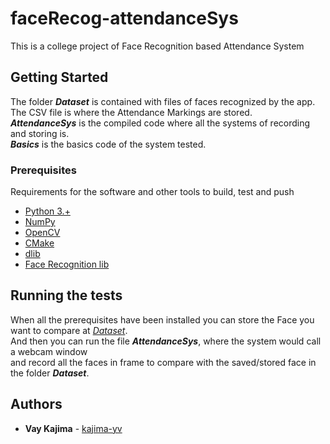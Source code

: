 # faceRecog-attendanceSys

This is a college project of Face Recognition based Attendance System

## Getting Started

The folder _**Dataset**_ is contained with files of faces recognized by the app.  
The CSV file is where the Attendance Markings are stored.  
_**AttendanceSys**_ is the compiled code where all the systems of recording and storing is.  
_**Basics**_ is the basics code of the system tested.  

### Prerequisites

Requirements for the software and other tools to build, test and push 
- [Python 3.+](https://www.python.org/downloads/)
- [NumPy](https://numpy.org/install/)
- [OpenCV](https://docs.opencv.org/4.x/d5/de5/tutorial_py_setup_in_windows.html)
- [CMake](https://cmake.org/download/)
- [dlib](https://pypi.org/project/dlib/)
- [Face Recognition lib](https://pypi.org/project/face-recognition/)

## Running the tests

When all the prerequisites have been installed you can store the Face you want to compare at [_Dataset_](https://github.com/kajima-yv/faceRecog-attendanceSys/tree/main/Dataset).  
And then you can run the file _**AttendanceSys**_, where the system would call a webcam window  
and record all the faces in frame to compare with the saved/stored face in the folder _**Dataset**_.  

## Authors

  - **Vay Kajima** - [kajima-yv](https://github.com/kajima-yv)
  
